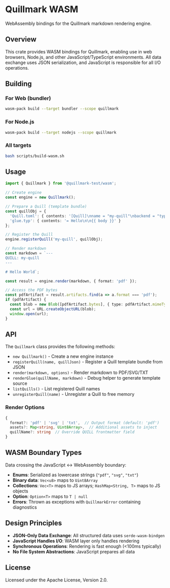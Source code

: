 # Quillmark WASM

WebAssembly bindings for the Quillmark markdown rendering engine.

## Overview

This crate provides WASM bindings for Quillmark, enabling use in web browsers, Node.js, and other JavaScript/TypeScript environments. All data exchange uses JSON serialization, and JavaScript is responsible for all I/O operations.

## Building

### For Web (bundler)

```bash
wasm-pack build --target bundler --scope quillmark
```

### For Node.js

```bash
wasm-pack build --target nodejs --scope quillmark
```

### All targets

```bash
bash scripts/build-wasm.sh
```

## Usage

```typescript
import { Quillmark } from '@quillmark-test/wasm';

// Create engine
const engine = new Quillmark();

// Prepare a Quill (template bundle)
const quillObj = {
  'Quill.toml': { contents: '[Quill]\nname = "my-quill"\nbackend = "typst"\nglue = "glue.typ"\n' },
  'glue.typ': { contents: '= Hello\n\n{{ body }}' }
};

// Register the Quill
engine.registerQuill('my-quill', quillObj);

// Render markdown
const markdown = `---
QUILL: my-quill
---

# Hello World`;

const result = engine.render(markdown, { format: 'pdf' });

// Access the PDF bytes
const pdfArtifact = result.artifacts.find(a => a.format === 'pdf');
if (pdfArtifact) {
  const blob = new Blob([pdfArtifact.bytes], { type: pdfArtifact.mimeType });
  const url = URL.createObjectURL(blob);
  window.open(url);
}
```

## API

The `Quillmark` class provides the following methods:

- `new Quillmark()` - Create a new engine instance
- `registerQuill(name, quillJson)` - Register a Quill template bundle from JSON
- `render(markdown, options)` - Render markdown to PDF/SVG/TXT
- `renderGlue(quillName, markdown)` - Debug helper to generate template source
- `listQuills()` - List registered Quill names
- `unregisterQuill(name)` - Unregister a Quill to free memory

### Render Options

```typescript
{
  format?: 'pdf' | 'svg' | 'txt',  // Output format (default: 'pdf')
  assets?: Map<string, Uint8Array>,  // Additional assets to inject
  quillName?: string  // Override QUILL frontmatter field
}
```

## WASM Boundary Types

Data crossing the JavaScript ↔ WebAssembly boundary:

- **Enums**: Serialized as lowercase strings (`"pdf"`, `"svg"`, `"txt"`)
- **Binary data**: `Vec<u8>` maps to `Uint8Array`
- **Collections**: `Vec<T>` maps to JS arrays; `HashMap<String, T>` maps to JS objects
- **Option**: `Option<T>` maps to `T | null`
- **Errors**: Thrown as exceptions with `QuillmarkError` containing diagnostics

## Design Principles

- **JSON-Only Data Exchange**: All structured data uses `serde-wasm-bindgen`
- **JavaScript Handles I/O**: WASM layer only handles rendering
- **Synchronous Operations**: Rendering is fast enough (<100ms typically)
- **No File System Abstractions**: JavaScript prepares all data

## License

Licensed under the Apache License, Version 2.0.
